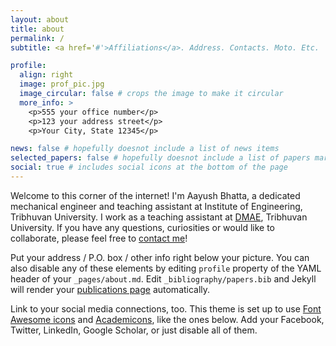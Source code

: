 ```yaml
---
layout: about
title: about
permalink: /
subtitle: <a href='#'>Affiliations</a>. Address. Contacts. Moto. Etc.

profile:
  align: right
  image: prof_pic.jpg
  image_circular: false # crops the image to make it circular
  more_info: >
    <p>555 your office number</p>
    <p>123 your address street</p>
    <p>Your City, State 12345</p>

news: false # hopefully doesnot include a list of news items
selected_papers: false # hopefully doesnot include a list of papers marked as "selected={true}"
social: true # includes social icons at the bottom of the page
---
```


Welcome to this corner of the internet! I'm Aayush Bhatta, a dedicated mechanical engineer and teaching assistant at Institute of Engineering, Tribhuvan University.
I work as a teaching assistant at [DMAE](https://mech.pcampus.edu.np/), Tribhuvan University.
If you have any questions, curiosities or would like to collaborate, please feel free to [contact me](aayushbhatta54@gmail.com)! 

Put your address / P.O. box / other info right below your picture. You can also disable any of these elements by editing `profile` property of the YAML header of your `_pages/about.md`. Edit `_bibliography/papers.bib` and Jekyll will render your [publications page](/al-folio/publications/) automatically.

Link to your social media connections, too. This theme is set up to use [Font Awesome icons](https://fontawesome.com/) and [Academicons](https://jpswalsh.github.io/academicons/), like the ones below. Add your Facebook, Twitter, LinkedIn, Google Scholar, or just disable all of them.
